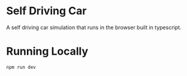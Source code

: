 # Self Driving Car

A self driving car simulation that runs in the browser built in typescript.


# Running Locally

```bash
npm run dev
```
